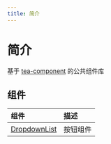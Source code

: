 ```yaml
---
title: 简介
---
```


# 简介

基于 [tea-component](https://tea-design.github.io/component) 的公共组件库

## 组件

| 组件                                      | 描述     |
| :---------------------------------------- | :------- |
| [DropdownList](/components/dropdown-list) | 按钮组件 |
